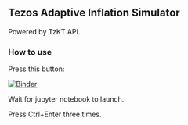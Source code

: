 ## Tezos Adaptive Inflation Simulator

Powered by TzKT API.

### How to use

Press this button:

[![Binder](https://mybinder.org/badge_logo.svg)](https://mybinder.org/v2/gh/midl-dev/tezos-adaptive-inflation-simulator/HEAD?filepath=adaptive_inflation_simulator.ipynb)

Wait for jupyter notebook to launch.

Press Ctrl+Enter three times.
